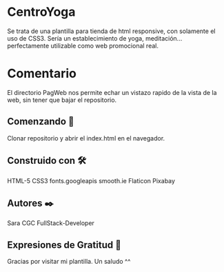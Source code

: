 # CentroYoga

Se trata de una plantilla para tienda de html responsive, con solamente el uso de CSS3.
Sería un establecimiento de yoga, meditación... perfectamente utilizable  como web promocional real.

# Comentario
El directorio PagWeb nos permite echar un vistazo rapido de la vista de la web, sin tener que bajar el repositorio.

## Comenzando 🚀

Clonar repositorio y abrir el index.html en el navegador.

## Construido con 🛠️

HTML-5
CSS3
fonts.googleapis
smooth.ie
Flaticon
Pixabay

## Autores ✒️

Sara CGC FullStack-Developer

## Expresiones de Gratitud 🎁

Gracias por visitar mi plantilla. Un saludo ^^

